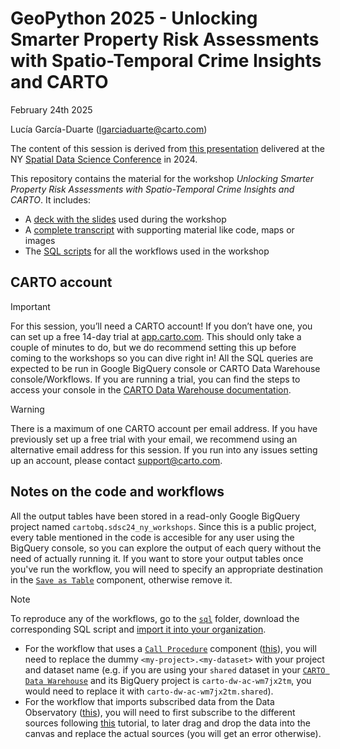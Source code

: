 # GeoPython 2025 - Unlocking Smarter Property Risk Assessments with Spatio-Temporal Crime Insights and CARTO

February 24th 2025

Lucía García-Duarte (lgarciaduarte@carto.com)

The content of this session is derived from [this presentation](https://github.com/CartoDB/research-public/tree/master/sdsc24-ny-workshop) delivered at the NY [Spatial Data Science Conference](https://spatial-data-science-conference.com/) in 2024.

This repository contains the material for the workshop *Unlocking Smarter Property Risk Assessments with Spatio-Temporal Crime Insights and CARTO*. It includes:

- A [deck with the slides](/geopython25-workshop/materials/deck.pdf) used during the workshop
- A [complete transcript](/geopython25-workshop/materials/README.md) with supporting material like code, maps or images
- The [SQL scripts](/geopython25-workshop/sql) for all the workflows used in the workshop

## CARTO account

> [!IMPORTANT]
> For this session, you’ll need a CARTO account! If you don’t have one, you can set up a free 14-day trial at [app.carto.com](app.carto.com). This should only take a couple of minutes to do, but we do recommend setting this up before coming to the workshops so you can dive right in! All the SQL queries are expected to be run in Google BigQuery console or CARTO Data Warehouse console/Workflows. If you are running a trial, you can find the steps to access your console in the [CARTO Data Warehouse documentation](https://docs.carto.com/carto-user-manual/connections/carto-data-warehouse).

> [!WARNING]
> There is a maximum of one CARTO account per email address. If you have previously set up a free trial with your email, we recommend using an alternative email address for this session. If you run into any issues setting up an account, please contact support@carto.com.


## Notes on the code and workflows

All the output tables have been stored in a read-only Google BigQuery project named `cartobq.sdsc24_ny_workshops`. Since this is a public project, every table mentioned in the code is accesible for any user using the BigQuery console, so you can explore the output of each query without the need of actually running it. If you want to store your output tables once you've run the workflow, you will need to specify an appropriate destination in the [`Save as Table`](https://docs.carto.com/carto-user-manual/workflows/components/input-output#save-as-table) component, otherwise remove it.

> [!NOTE]
> To reproduce any of the workflows, go to the [`sql`](/geopython25-workshop/sql) folder, download the corresponding SQL script and [import it into your organization](https://docs.carto.com/carto-user-manual/workflows/sharing-workflows#import-a-workflow-from-a-sql-file).
> - For the workflow that uses a [`Call Procedure`](https://docs.carto.com/carto-user-manual/workflows/components/custom#call-procedure) component ([this](/geopython25-workshop/sql/(2:)%20GeoPython25%20-%20Unlocking%20Smarter%20Property%20Risk%20Assessments%20with%20Spatio-Temporal%20Crime%20Insights%20and%20CARTO.sql)), you will need to replace the dummy `<my-project>.<my-dataset>` with your project and dataset name (e.g. if you are using your `shared` dataset in your [`CARTO Data Warehouse`](https://docs.carto.com/carto-user-manual/connections/carto-data-warehouse) and its BigQuery project is `carto-dw-ac-wm7jx2tm`, you would need to replace it with `carto-dw-ac-wm7jx2tm.shared`).
> - For the workflow that imports subscribed data from the Data Observatory ([this](/geopython25-workshop/sql/(1:)%20GeoPython25%20-%20Unlocking%20Smarter%20Property%20Risk%20Assessments%20with%20Spatio-Temporal%20Crime%20Insights%20and%20CARTO.sql)), you will need to first subscribe to the different sources following [this](https://docs.carto.com/carto-user-manual/data-observatory/subscribing-to-public-and-premium-datasets) tutorial, to later drag and drop the data into the canvas and replace the actual sources (you will get an error otherwise).


